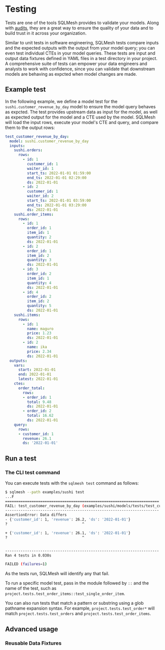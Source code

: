 # Testing
Tests are one of the tools SQLMesh provides to validate your models. Along with [audits](audits.md), they are a great way to ensure the quality of your data and to build trust in it across your organization.

Similar to unit tests in software engineering, SQLMesh tests compare inputs and the expected outputs with the output from your model query; you can even test individual CTEs in your model queries. These tests are input and output data fixtures defined in YAML files in a test directory in your project. A comprehensive suite of tests can empower your data engineers and analysts to work with confidence, since you can validate that downstream models are behaving as expcted when model changes are made.

## Example test
In the following example, we define a model test for the `sushi.customer_revenue_by_day` model to ensure the model query behaves as expcted. The test provides upstream data as input for the model, as well as expected output for the model and a CTE used by the model. SQLMesh will load the input rows, execute your model's CTE and query, and compare them to the output rows:

```yaml linenums="1"
test_customer_revenue_by_day:
  model: sushi.customer_revenue_by_day
  inputs:
    sushi.orders:
      rows:
        - id: 1
          customer_id: 1
          waiter_id: 1
          start_ts: 2022-01-01 01:59:00
          end_ts: 2022-01-01 02:29:00
          ds: 2022-01-01
        - id: 2
          customer_id: 1
          waiter_id: 2
          start_ts: 2022-01-01 03:59:00
          end_ts: 2022-01-01 03:29:00
          ds: 2022-01-01
    sushi.order_items:
      rows:
        - id: 1
          order_id: 1
          item_id: 1
          quantity: 2
          ds: 2022-01-01
        - id: 2
          order_id: 1
          item_id: 2
          quantity: 3
          ds: 2022-01-01
        - id: 3
          order_id: 2
          item_id: 1
          quantity: 4
          ds: 2022-01-01
        - id: 4
          order_id: 2
          item_id: 2
          quantity: 5
          ds: 2022-01-01
    sushi.items:
      rows:
        - id: 1
          name: maguro
          price: 1.23
          ds: 2022-01-01
        - id: 2
          name: ika
          price: 2.34
          ds: 2022-01-01
  outputs:
    vars:
      start: 2022-01-01
      end: 2022-01-01
      latest: 2022-01-01
    ctes:
      order_total:
        rows:
        - order_id: 1
          total: 9.48
          ds: 2022-01-01
        - order_id: 2
          total: 16.62
          ds: 2022-01-01
    query:
      rows:
      - customer_id: 1
        revenue: 26.1
        ds: '2022-01-01'
```

## Run a test
### The CLI test command
You can execute tests with the `sqlmesh test` command as follows:
```bash
$ sqlmesh --path examples/sushi test
...F
======================================================================
FAIL: test_customer_revenue_by_day (examples/sushi/models/tests/test_customer_revenue_by_day.yaml:1)
----------------------------------------------------------------------
AssertionError: Data differs
- {'customer_id': 1, 'revenue': 26.2, 'ds': '2022-01-01'}
?                                  ^

+ {'customer_id': 1, 'revenue': 26.1, 'ds': '2022-01-01'}
?                                  ^


----------------------------------------------------------------------
Ran 4 tests in 0.030s

FAILED (failures=1)
```

As the tests run, SQLMesh will identify any that fail.

To run a specific model test, pass in the module followed by `::` and the name of the test, such as
`project.tests.test_order_items::test_single_order_item`. 

You can also run tests that match a pattern or substring using a glob pathname expansion syntax. For example, `project.tests.test_order*` will match `project.tests.test_orders` and `project.tests.test_order_items`.

## Advanced usage
### Reusable Data Fixtures
